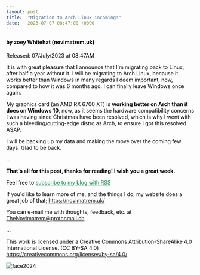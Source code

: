```yaml
---
layout: post
title:  "Migration to Arch Linux incoming!"
date:   2023-07-07 08:47:00 +0000
---
```


<span style="color:black;">

<h4>by zoey Whitehat (novimatrem.uk)</h4>

<p>Released: 07/July/2023 at 08:47AM</p>

It is with great pleasure that I announce that I'm migrating back to Linux, after half a year without it. I will be migrating to Arch Linux, because it works better than Windows in many regards I deem important, now, compared to how it was 6 months ago. I can finally leave Windows once again.

My graphics card (an AMD RX 6700 XT) is **working better on Arch than it does on Windows 10**, now, as it seems the hardware compatibility concerns I was having since Christmas have been resolved, which is why I went with such a bleeding/cutting-edge distro as Arch, to ensure I got this resolved ASAP.

I will be backing up my data and making the move over the coming few days. Glad to be back.

...

**That's all for this post, thanks for reading! I wish you a great week.**

Feel free to <a href="https://novimatrem.gitlab.io/blog/feed.xml" style="color: #008148" target="_blank">subscribe to my blog with RSS</a>

If you'd like to learn more of me, and the things I do, my website does a great job of that; <a href="https://novimatrem.uk/" style="color: #008148" target="_blank">https://novimatrem.uk/</a>

You can e-mail me with thoughts, feedback, etc. at [TheNovimatrem@protonmail.ch](mailto:TheNovimatrem@protonmail.ch)

...

This work is licensed under a Creative Commons Attribution-ShareAlike 4.0 International License. (CC BY-SA 4.0)
<a href="https://creativecommons.org/licenses/by-sa/4.0/" target="_blank">https://creativecommons.org/licenses/by-sa/4.0/</a>

![face2024](https://gitlab.com/Novimatrem/blog/-/raw/master/face2024.png)



